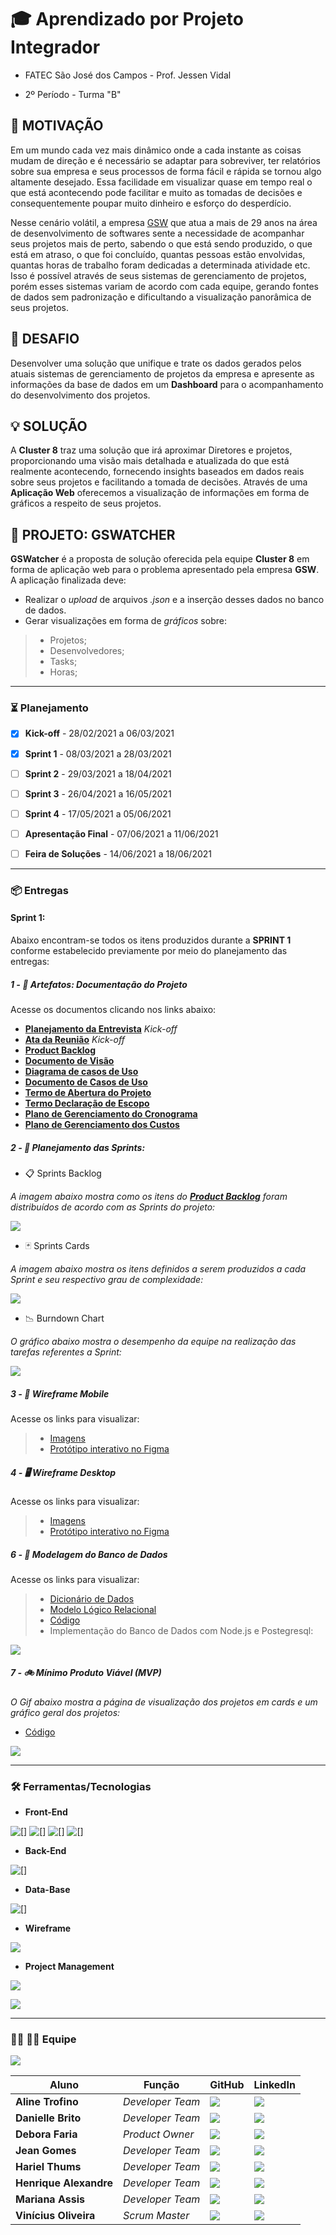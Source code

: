 # 🎓 Aprendizado por Projeto Integrador
* FATEC São José dos Campos - Prof. Jessen Vidal

* 2º Período - Turma "B"

## 💬 MOTIVAÇÃO
Em um mundo cada vez mais dinâmico onde a cada instante as coisas mudam de direção e é necessário se adaptar para sobreviver, ter relatórios sobre sua empresa e seus processos de forma fácil e rápida se tornou algo altamente desejado. Essa facilidade em visualizar quase em tempo real o que está acontecendo pode facilitar e muito as tomadas de decisões e consequentemente poupar muito dinheiro e esforço do desperdício.  

Nesse cenário volátil, a empresa [GSW](https://www.gsw.com.br/) que atua a mais de 29 anos na área de desenvolvimento de softwares sente a necessidade de acompanhar seus projetos mais de perto, sabendo o que está sendo produzido, o que está em atraso, o que foi concluído, quantas pessoas estão envolvidas, quantas horas de trabalho foram dedicadas a determinada atividade etc. Isso é possível através de seus sistemas de gerenciamento de projetos, porém esses sistemas variam de acordo com cada equipe, gerando fontes de dados sem padronização e dificultando a visualização panorâmica de seus projetos.

## 🎯 DESAFIO
Desenvolver uma solução que unifique e trate os dados gerados pelos atuais sistemas de gerenciamento de projetos da empresa e apresente as informações da base de dados em um __Dashboard__ para o acompanhamento do desenvolvimento dos projetos.

## 💡 SOLUÇÃO
A __Cluster 8__ traz uma solução que irá aproximar Diretores e projetos, proporcionando uma visão mais detalhada e atualizada do que está realmente acontecendo, fornecendo insights baseados em dados reais sobre seus projetos e facilitando a tomada de decisões. Através de uma __Aplicação Web__ oferecemos a visualização de informações em forma de gráficos a respeito de seus projetos. 

## 📝 PROJETO: GSWATCHER 
__GSWatcher__ é a proposta de solução oferecida pela equipe __Cluster 8__ em forma de aplicação web para o problema apresentado pela empresa __GSW__. A aplicação finalizada deve:

* Realizar o *upload* de arquivos *.json* e a inserção desses dados no banco de dados.
* Gerar visualizações em forma de *gráficos* sobre:
> * Projetos;
> * Desenvolvedores;
> * Tasks;
> * Horas;

-------------------------------------------------------------------------------------------------------------------------------------------------------------------

### ⏳ Planejamento
* [x] __Kick-off__ - 28/02/2021 a 06/03/2021
* [x] __Sprint 1__ - 08/03/2021 a 28/03/2021
* [ ] __Sprint 2__ - 29/03/2021 a 18/04/2021
* [ ] __Sprint 3__ - 26/04/2021 a 16/05/2021
* [ ] __Sprint 4__ - 17/05/2021 a 05/06/2021
* [ ] __Apresentação Final__ - 07/06/2021 a 11/06/2021
* [ ] __Feira de Soluções__ - 14/06/2021 a 18/06/2021


-------------------------------------------------------------------------------------------------------------------------------------------------------------------

### 📦 Entregas

#### Sprint 1:

Abaixo encontram-se todos os itens produzidos durante a __SPRINT 1__ conforme estabelecido previamente por meio do planejamento das entregas: 
 
##### 1 - 📂 Artefatos: Documentação do Projeto

Acesse os documentos clicando nos links abaixo:

* [__Planejamento da Entrevista__](https://github.com/vinicius-hso/api-fatec-2s-gswatcher/blob/main/Docs/documentation/%2301_gsw_kickoff_Planejamento%20da%20Entrevista.pdf) *Kick-off*
* [__Ata da Reunião__](https://github.com/vinicius-hso/api-fatec-2s-gswatcher/blob/main/Docs/documentation/%2302_gsw_kickoff_Ata%20de%20Reunia%CC%83o.pdf) *Kick-off*
* [__Product Backlog__](https://github.com/vinicius-hso/api-fatec-2s-gswatcher/blob/main/Docs/documentation/%2303_product_backlog.pdf)
* [__Documento de Visão__](https://github.com/vinicius-hso/api-fatec-2s-gswatcher/blob/main/Docs/documentation/%2304_documento_de_visao.pdf)
* [__Diagrama de casos de Uso__](https://github.com/vinicius-hso/api-fatec-2s-gswatcher/blob/main/Docs/documentation/%2305_diagrama_casos_de_uso.png)
* [__Documento de Casos de Uso__](https://github.com/vinicius-hso/api-fatec-2s-gswatcher/blob/main/Docs/documentation/%2306_documento_casos_de_uso.pdf)
* [__Termo de Abertura do Projeto__](https://github.com/vinicius-hso/api-fatec-2s-gswatcher/blob/main/Docs/documentation/%2307_Termo_de_Abertura_Projeto_GSW.pdf)
* [__Termo Declaração de Escopo__](https://github.com/vinicius-hso/api-fatec-2s-gswatcher/blob/main/Docs/documentation/%2308_Termo_Declaracao_Escopo_GSW.pdf)
* [__Plano de Gerenciamento do Cronograma__](https://github.com/vinicius-hso/api-fatec-2s-gswatcher/blob/main/Docs/documentation/%2309_Termo_Plano_de_Gerenc_Cronograma_GSW.pdf)
* [__Plano de Gerenciamento dos Custos__](https://github.com/vinicius-hso/api-fatec-2s-gswatcher/blob/main/Docs/documentation/%2310_Plano_de_Gerenciamento_dos_Custos_GSW.pdf)

##### 2 - 📅 Planejamento das Sprints:

* 📋 Sprints Backlog

*A imagem abaixo mostra como os itens do [__Product Backlog__](https://github.com/vinicius-hso/api-fatec-2s-gswatcher/blob/main/Docs/documentation/%2303_product_backlog.pdf) foram distribuídos de acordo com as Sprints do projeto:*

![](https://github.com/vinicius-hso/api-fatec-2s-gswatcher/blob/main/Docs/Images/sprint_backlog.jpg)

* 🃏 Sprints Cards

*A imagem abaixo mostra os itens definidos a serem produzidos a cada Sprint e seu respectivo grau de complexidade:*

![](https://github.com/vinicius-hso/api-fatec-2s-gswatcher/blob/main/Docs/Images/sprint_cards.jpg)

* 📉 Burndown Chart

*O gráfico abaixo mostra o desempenho da equipe na realização das tarefas referentes a Sprint:*

![](https://github.com/vinicius-hso/api-fatec-2s-gswatcher/blob/main/Docs/Images/burndown_sprint1.png)

##### 3 - 📱 Wireframe Mobile

Acesse os links para visualizar:

> * [Imagens](https://github.com/vinicius-hso/api-fatec-2s-gswatcher/tree/main/Docs/Wireframe/Mobile)
> * [Protótipo interativo no Figma](https://www.figma.com/proto/HlvBPe52pr9g2V8ZiUIkPn/Wireframe-Mobile?node-id=1%3A2&scaling=scale-down&page-id=0%3A1)

##### 4 - 🖥️ Wireframe Desktop

Acesse os links para visualizar:

> * [Imagens](https://github.com/vinicius-hso/api-fatec-2s-gswatcher/tree/main/Docs/Wireframe/Desktop)
> * [Protótipo interativo no Figma](https://www.figma.com/proto/PfWwvxaXMKOjZhFJ6jK0qD/GSWatcher-Desktop?node-id=1%3A10&scaling=scale-down-width&page-id=0%3A1)

##### 6 - 🎲 Modelagem do Banco de Dados

Acesse os links para visualizar:

> * [Dicionário de Dados](https://github.com/vinicius-hso/api-fatec-2s-gswatcher/blob/main/Docs/Modelagem%20de%20Dados/dicionario_de_dados_gswatcher.pdf)
> * [Modelo Lógico Relacional](https://github.com/vinicius-hso/api-fatec-2s-gswatcher/blob/main/Docs/Modelagem%20de%20Dados/modelo_logico_relacional_gswatcher.jpeg)
> * [Código](https://github.com/vinicius-hso/api-fatec-2s-gswatcher/tree/main/Docs/Modelagem%20de%20Dados/CODIGO)
> * Implementação do Banco de Dados com Node.js e Postegresql:

![](https://github.com/vinicius-hso/api-fatec-2s-gswatcher/blob/main/Docs/Modelagem%20de%20Dados/modelagem_dados.gif)
 
##### 7 - 🚲 Mínimo Produto Viável (MVP)

*O Gif abaixo mostra a página de visualização dos projetos em cards e um gráfico geral dos projetos:*

* [Código](https://github.com/vinicius-hso/api-fatec-2s-gswatcher/tree/vue_study/gswatcher)

![](https://github.com/vinicius-hso/api-fatec-2s-gswatcher/blob/main/Docs/Minimum%20Viable%20Product/gswatcher.gif)

-------------------------------------------------------------------------------------------------------------------------------------------------------------------

### 🛠️ Ferramentas/Tecnologias

* __Front-End__

![[]](https://img.shields.io/badge/HTML5-E34F26?style=for-the-badge&logo=html5&logoColor=white) ![[]](https://img.shields.io/badge/CSS3-1572B6?style=for-the-badge&logo=css3&logoColor=white) ![[]](https://img.shields.io/badge/JavaScript-323330?style=for-the-badge&logo=javascript&logoColor=F7DF1E) ![[]](https://img.shields.io/badge/Vue.js-35495E?style=for-the-badge&logo=vue.js&logoColor=4FC08D)

* __Back-End__

![[]](https://img.shields.io/badge/Node.js-43853D?style=for-the-badge&logo=node.js&logoColor=white)

* __Data-Base__

![[]](https://img.shields.io/badge/PostgreSQL-316192?style=for-the-badge&logo=postgresql&logoColor=white)

* __Wireframe__

![](https://github.com/vinicius-hso/api-fatec-2s-gswatcher/blob/main/Docs/Images/figma_logo.png)

* __Project Management__

![](https://github.com/vinicius-hso/api-fatec-2s-gswatcher/blob/main/Docs/Images/jira_software.png)

![](https://github.com/vinicius-hso/api-fatec-2s-gswatcher/blob/main/Docs/Images/ms_project.png)

-------------------------------------------------------------------------------------------------------------------------------------------------------------------

### 👨‍💻 👩‍💻 Equipe

![](https://github.com/vinicius-hso/api-fatec-2s-gswatcher/blob/main/Docs/Images/cluster8_logo.png)

| Aluno            | Função           | GitHub                                                         | LinkedIn                                              |
| ---------------- | ---------------- | -------------------------------------------------------------- | ----------------------------------------------------- |
|__Aline Trofino__ | *Developer Team* | [![](https://bit.ly/3f9Xo0P)](https://github.com/Acrispereira) | [![](https://bit.ly/2P1ZogM)](https://bit.ly/3foIiEX) |
|__Danielle Brito__  | *Developer Team*  | [![](https://bit.ly/3f9Xo0P)](https://github.com/DanielleBritoEvangelista)| [![](https://bit.ly/2P1ZogM)](https://bit.ly/2OCwbci) |
|__Debora Faria__  | *Product Owner*  | [![](https://bit.ly/3f9Xo0P)](https://github.com/deborafaria01)| [![](https://bit.ly/2P1ZogM)](https://bit.ly/2QwcT8R) |
|__Jean Gomes__    | *Developer Team* | [![](https://bit.ly/3f9Xo0P)](https://github.com/jeangomes3)   | [![](https://bit.ly/2P1ZogM)](https://bit.ly/39eZZ5T) |
|__Hariel Thums__  | *Developer Team* | [![](https://bit.ly/3f9Xo0P)](https://github.com/HarielThums)  | [![](https://bit.ly/2P1ZogM)](https://bit.ly/3f9bjUH) |
|__Henrique Alexandre__| *Developer Team* | [![](https://bit.ly/3f9Xo0P)](https://bit.ly/3skFVGG)      | [![](https://bit.ly/2P1ZogM)](https://bit.ly/397ULc3) |
|__Mariana Assis__ | *Developer Team* | [![](https://bit.ly/3f9Xo0P)](https://github.com/mariana299)   | [![](https://bit.ly/2P1ZogM)](https://bit.ly/3foKv3d) |
|__Vinícius Oliveira__| *Scrum Master*| [![](https://bit.ly/3f9Xo0P)](https://github.com/vinicius-hso) | [![](https://bit.ly/2P1ZogM)](https://bit.ly/3fdl0BE) |
